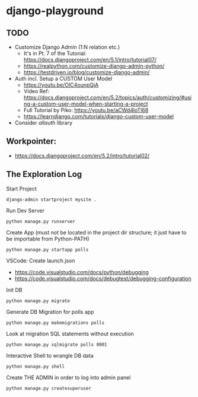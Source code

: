 # django-playground

## TODO

- Customize Django Admin (1:N relation etc.)
    - It's in Pt. 7 of the Tutorial: https://docs.djangoproject.com/en/5.1/intro/tutorial07/
    - https://realpython.com/customize-django-admin-python/
    - https://testdriven.io/blog/customize-django-admin/
- Auth incl. Setup a CUSTOM User Model
    - https://youtu.be/OIC4ounpQjA
    - Video Ref: https://docs.djangoproject.com/en/5.2/topics/auth/customizing/#using-a-custom-user-model-when-starting-a-project
    - Full Tutorial by Piko: https://youtu.be/aCWd4loTl68
    - https://learndjango.com/tutorials/django-custom-user-model
- Consider *allauth* library

## Workpointer:

- https://docs.djangoproject.com/en/5.2/intro/tutorial02/

## The Exploration Log

Start Project

    django-admin startproject mysite .

Run Dev Server

    python manage.py runserver

Create App (must not be located in the project dir structure; it just have to be importable from Python-PATH)

    python manage.py startapp polls

VSCode: Create launch.json

- https://code.visualstudio.com/docs/python/debugging
- https://code.visualstudio.com/docs/debugtest/debugging-configuration

Init DB

    python manage.py migrate

Generate DB Migration for polls app

    python manage.py makemigrations polls

Look at migration SQL statements without execution

    python manage.py sqlmigrate polls 0001

Interactive Shell to wrangle DB data

    python manage.py shell

Create THE ADMIN in order to log into admin panel

    python manage.py createsuperuser